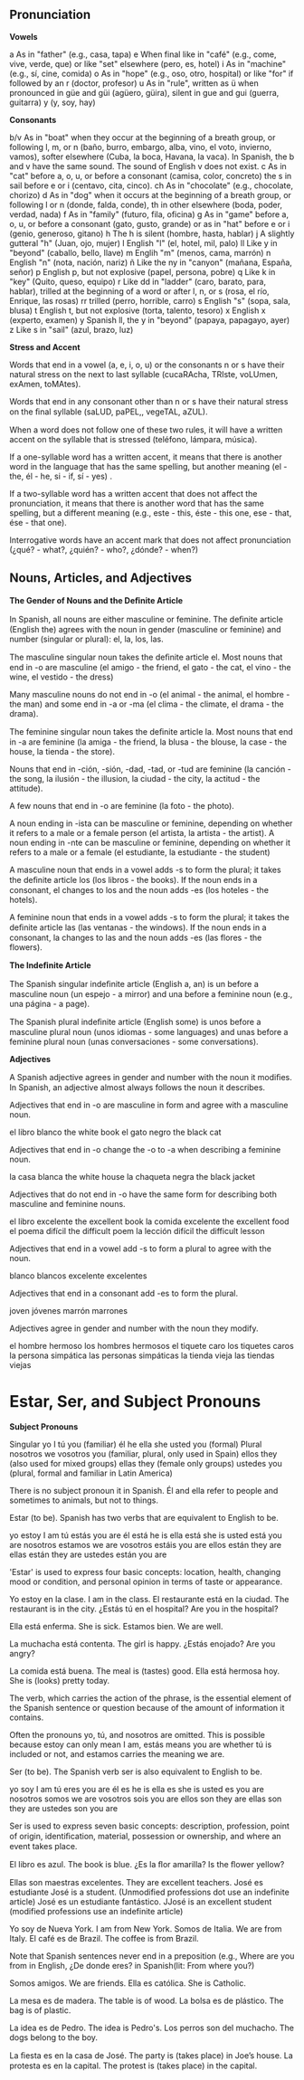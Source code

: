 
## Pronunciation

**Vowels**

a	As in "father" (e.g., casa, tapa)
e	When final like in "café" (e.g., come, vive, verde, que) or like "set" elsewhere (pero, es, hotel)
i	As in "machine" (e.g., sí, cine, comida)
o	As in "hope" (e.g., oso, otro, hospital) or like "for" if followed by an r (doctor, profesor)
u	As in "rule", written as ü when pronounced in güe and güi (agüero, güira), silent in gue and gui (guerra, guitarra)
y	(y, soy, hay)


**Consonants**

b/v	As in "boat" when they occur at the beginning of a breath group, or following l, m, or n (baño, burro, embargo, alba, vino, el voto, invierno,
vamos), softer elsewhere (Cuba, la boca, Havana, la vaca). In Spanish, the b and v have the same sound. The sound of English v does not exist.
c	As in "cat" before a, o, u, or before a consonant (camisa, color, concreto) the s in sail before e or i (centavo, cita, cinco).
ch	As in "chocolate" (e.g., chocolate, chorizo)
d	As in "dog" when it occurs at the beginning of a breath group, or following l or n (donde, falda, conde), th in other elsewhere (boda, poder, verdad, nada)
f	As in "family" (futuro, fila, oficina)
g	As in "game" before a, o, u, or before a consonant (gato, gusto, grande) or as in "hat" before e or i (genio, generoso, gitano)
h	The h is silent (hombre, hasta, hablar)
j	A slightly gutteral "h" (Juan, ojo, mujer)
l	English "l" (el, hotel, mil, palo)
ll	Like y in "beyond" (caballo, bello, llave)
m	Englih "m" (menos, cama, marrón)
n	English "n" (nota, nación, nariz)
ñ	Like the ny in "canyon" (mañana, España, señor)
p	English p, but not explosive (papel, persona, pobre)
q	Like k in "key" (Quito, queso, equipo)
r	Like dd in "ladder" (caro, barato, para, hablar), trilled at the beginning of a word or after l, n, or s (rosa, el río, Enrique, las rosas)
rr	trilled (perro, horrible, carro)
s	English "s" (sopa, sala, blusa)
t	English t, but not explosive (torta, talento, tesoro)
x	English x (experto, examen)
y	Spanish ll, the y in "beyond" (papaya, papagayo, ayer)
z	Like s in "sail" (azul, brazo, luz)

**Stress and Accent**

Words that end in a vowel (a, e, i, o, u) or the consonants n or s have their natural stress on the next to last syllable (cucaRAcha, TRIste, voLUmen, exAmen, toMAtes).

Words that end in any consonant other than n or s have their natural stress on the ﬁnal syllable (saLUD, paPEL,, vegeTAL, aZUL).

When a word does not follow one of these two rules, it will have a written accent on the syllable that is stressed (teléfono, lámpara, música).

If a one-syllable word has a written accent, it means that there is another word in the language that has the same spelling, but another meaning (el - the, él - he, si - if, sí - yes) .

If a two-syllable word has a written accent that does not affect the pronunciation, it means that there is another word that has the same spelling, but a
different meaning (e.g., este - this, éste - this one,  ese - that, ése - that one).

Interrogative words have an accent mark that does not affect pronunciation (¿qué? - what?, ¿quién? - who?, ¿dónde? - when?)

## Nouns, Articles, and Adjectives

**The Gender of Nouns and the Deﬁnite Article**

In Spanish, all nouns are either masculine or feminine. The deﬁnite article (English the) agrees with the noun in gender (masculine or feminine) and number (singular or plural): el, la, los, las.

The masculine singular noun takes the deﬁnite article el. Most nouns that end in -o are masculine (el amigo - the friend, el gato - the cat, el vino - the wine, el vestido - the dress)

Many masculine nouns do not end in -o (el animal - the animal, el hombre - the man) and some end in -a or -ma (el clima - the climate, el drama - the drama).

The feminine singular noun takes the deﬁnite article la. Most nouns that end in -a are feminine (la amiga - the friend, la blusa - the blouse, la case - the house, la tienda - the store).

Nouns that end in -ción, -sión, -dad, -tad, or -tud are feminine (la canción - the song, la ilusión - the illusion, la ciudad - the city, la actitud - the attitude).

A few nouns that end in -o are feminine (la foto - the photo).

A noun ending in -ista can be masculine or feminine, depending on whether it refers to a male or a female person (el artista, la artista - the artist). A noun ending in -nte can be masculine or feminine, depending on whether
it refers to a male or a female (el estudiante, la estudiante - the student)

A masculine noun that ends in a vowel adds -s to form the plural; it takes the deﬁnite article los (los libros - the books). If the noun ends in a consonant, el changes to los and the noun adds -es (los hoteles - the hotels).

A feminine noun that ends in a vowel adds -s to form the plural; it takes the deﬁnite article las (las ventanas - the windows). If the noun ends in a consonant, la changes to las and the noun adds -es (las flores - the flowers).

**The Indeﬁnite Article**

The Spanish singular indeﬁnite article (English a, an) is un before a masculine noun (un espejo - a mirror) and una before a feminine noun (e.g., una página - a page).

The Spanish plural indeﬁnite article (English some) is unos before a masculine plural noun (unos idiomas - some languages) and unas before a feminine plural noun (unas conversaciones - some conversations).

**Adjectives**

A Spanish adjective agrees in gender and number with the noun it modiﬁes. In Spanish, an adjective almost always follows the noun it describes. 

Adjectives that end in -o are masculine in form and agree with a masculine noun.

el libro blanco	the white book
el gato negro	the black cat

Adjectives that end in -o change the -o to -a when describing a feminine noun.

la casa blanca	the white house
la chaqueta negra	the black jacket

Adjectives that do not end in -o have the same form for describing both masculine and feminine nouns.

el libro excelente	the excellent book
la comida excelente	the excellent food
el poema difícil	the difficult poem
la lección difícil	the difficult lesson

Adjectives that end in a vowel add -s to form a plural to agree with the noun.

blanco	blancos
excelente	excelentes

Adjectives that end in a consonant add -es to form the plural.

joven	jóvenes
marrón	marrones

Adjectives agree in gender and number with the noun they modify.

el hombre hermoso	los hombres hermosos
el tiquete caro	los tiquetes caros
la persona simpática	las personas simpáticas
la tienda vieja	las tiendas viejas

# Estar, Ser, and Subject Pronouns

**Subject Pronouns**

Singular
yo	I
tú	you (familiar)
él	he
ella	she
usted	you (formal)
Plural
nosotros	we
vosotros	you (familiar, plural, only used in Spain)
ellos	they (also used for mixed groups)
ellas	they (female only groups)
ustedes	you (plural, formal and familiar in Latin America)

There is no subject pronoun it in Spanish. Él and ella refer to people and sometimes to animals, but not to things.

Estar (to be). Spanish has two verbs that are equivalent to English to be. 

yo estoy	I am
tú estás	you are
él está	he is
ella está	she is
usted está	you are
nosotros estamos	we are
vosotros estáis	you are
ellos están	they are
ellas están	they are
ustedes	están	you are

'Estar' is used to express four basic concepts: location, health, changing mood or condition, and personal opinion in terms of taste or appearance.

Yo estoy en la clase.	I am in the class.
El restaurante está en la ciudad.	The restaurant is in the city.
¿Estás tú en el hospital?	Are you in the hospital?

Ella está enferma.	She is sick.
Estamos bien.	We are well.

La muchacha está contenta.	The girl is happy.
¿Estás enojado?	Are you angry?

La comida está buena.	The meal is (tastes) good.
Ella está hermosa hoy.	She is (looks) pretty today.

The verb, which carries the action of the phrase, is the essential element of the Spanish sentence or question because of the amount of information it
contains.

Often the pronouns yo, tú, and nosotros are omitted. This is possible because estoy can only mean I am, estás means you are whether tú is included or not, and estamos carries the meaning we are.

Ser (to be). The Spanish verb ser is also equivalent to English to be.

yo soy	I am
tú eres	you are
él es	he is
ella es	she is
usted es	you are
nosotros somos	we are
vosotros sois	you are
ellos son	they are
ellas son	they are
ustedes	son	you are

Ser is used to express seven basic concepts: description, profession, point of origin, identiﬁcation, material, possession or ownership, and where an event takes place.

El libro es azul.	The book is blue.
¿Es la ﬂor amarilla?	Is the ﬂower yellow?

Ellas son maestras excelentes.	They are excellent teachers.
José es estudiante	José is a student. (Unmodified professions dot use an indefinite article)
José es un estudiante fantástico.	JJosé  is an excellent student (modified professions use an indefinite article)

Yo soy de Nueva York.	I am from New York.
Somos de Italia.	We are from Italy.
El café es de Brazil.	The coffee is from Brazil.

Note that Spanish sentences never end in a preposition (e.g., Where are you from in English, ¿De donde eres? in Spanish(lit: From where you?)

Somos amigos.	We are friends.
Ella es católica.	She is Catholic.

La mesa es de madera.	The table is of wood.
La bolsa es de plástico.	The bag is of plastic.

La idea es de Pedro.	The idea is Pedro's.
Los perros son del muchacho.	The dogs belong to the boy.

La ﬁesta es en la casa de José.	The party is (takes place) in Joe’s house.
La protesta es en la capital.	The protest is (takes place) in the capital.



